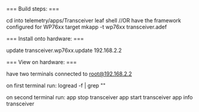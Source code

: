=== Build steps: ===

cd into telemetry/apps/Transceiver
leaf shell //OR have the framework configured for WP76xx target
mkapp -t wp76xx transceiver.adef


=== Install onto hardware: ===

update transceiver.wp76xx.update 192.168.2.2


=== View on hardware: ===

have two terminals connected to root@192.168.2.2

on first terminal run:
logread -f | grep "<expected printout>"

on second terminal run:
app stop transceiver
app start transceiver 
app info transceiver 

